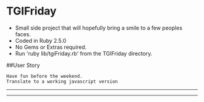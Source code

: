 # TGIFriday

- Small side project that will hopefully bring a smile to a few peoples faces.
- Coded in Ruby 2.5.0
- No Gems or Extras required.
- Run 'ruby lib/tgiFriday.rb' from the TGIFriday directory.

##User Story

`Have fun before the weekend.` <br/>
`Translate to a working javascript version` <br/>

---
---